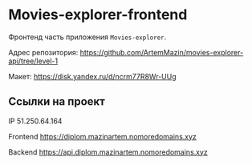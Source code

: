 # Movies-explorer-frontend

Фронтенд часть приложения `Movies-explorer`.

Адрес репозитория: https://github.com/ArtemMazin/movies-explorer-api/tree/level-1

Макет: https://disk.yandex.ru/d/ncrm77R8Wr-UUg

## Ссылки на проект

IP 51.250.64.164

Frontend https://diplom.mazinartem.nomoredomains.xyz

Backend https://api.diplom.mazinartem.nomoredomains.xyz

